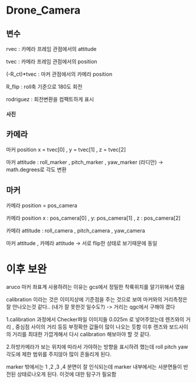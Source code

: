# Drone_Camera

## 변수 
rvec : 카메라 프레임 관점에서의 attitude

tvec : 카메라 프레임 관점에서의 position

(-R_ct)*tvec : 마커 관점에서의 카메라 position

R_flip : roll축 기준으로 180도 회전

rodriguez : 회전변환을 컴팩트하게 표시 

#### 사진


## 카메라 
마커 position x = tvec[0] , y = tvec[1] , z = tvec[2]

마커 attitude : roll_marker , pitch_marker , yaw_marker (라디안) -> math.degrees로 각도 변환 

## 마커 

카메라 position = pos_camera

카메라 position x : pos_camera[0] , y: pos_camera[1] , z : pos_camera[2]

카메라 attitude : roll_camera , pitch_camera , yaw_camera

마커 attitude , 카메라 attitude -> 서로 flip한 상태로 보기때문에 동일 

# 이후 보완
aruco 마커 좌표계 사용하려는 이유는 gcs에서 정밀한 착륙위치를 알기위해서 였음 

calibration 이라는 것은 이미지상에 기준점을 주는 것으로 보여 마커와의 거리측정은 잘 안나오는것 같다.. (내가 잘 못한것 일수도?) -> 거리는 qgc에서 구해야 겠다 

1.calibration 과정에서 Checker파일 이미지들 0.025m 로 넣어주었는데 렌즈와의 거리 , 중심점 사이의 거리 등등 부정확한 값들이 많이 나오는 듯함 
이후 렌즈와 보드사이의 거리를 최대한 가깝게해서 다시 calibration 해보아야 할 것 같다.

2.하방카메라가 보는 위치에 따라서 가야하는 방향을 표시하려 했는데 roll pitch yaw 각도에 제한 범위를 주지않아 많이 흔들리게 된다.

marker 밖에서는 1 ,2 ,3 ,4 분면이 잘 인식되는데 marker 내부에서는 사분면들이 반전된 상태로나오게 된다. 이것에 대한 탐구가 필요함 






